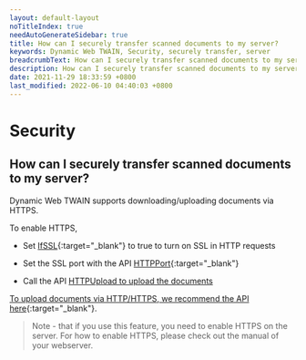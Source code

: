 ```yaml
---
layout: default-layout
noTitleIndex: true
needAutoGenerateSidebar: true
title: How can I securely transfer scanned documents to my server?
keywords: Dynamic Web TWAIN, Security, securely transfer, server
breadcrumbText: How can I securely transfer scanned documents to my server?
description: How can I securely transfer scanned documents to my server?
date: 2021-11-29 18:33:59 +0800
last_modified: 2022-06-10 04:40:03 +0800
---
```


# Security

## How can I securely transfer scanned documents to my server?

Dynamic Web TWAIN supports downloading/uploading documents via HTTPS.

To enable HTTPS,

- Set [IfSSL](/_articles/info/api/WebTwain_IO.md#ifssl){:target="_blank"} to true to turn on SSL in HTTP requests

- Set the SSL port with the API [HTTPPort](/_articles/info/api/WebTwain_IO.md#httpport){:target="_blank"}

- Call the API <a href="/web-twain/docs/info/api/WebTwain_IO.html#httpupload" target="_blank">HTTPUpload to upload the documents

To upload documents via HTTP/HTTPS, we recommend the API [here](/_articles/general-usage/image-export/index.md#upload){:target="_blank"}.

> Note - that if you use this feature, you need to enable HTTPS on the server. For how to enable HTTPS, please check out the manual of your webserver.
